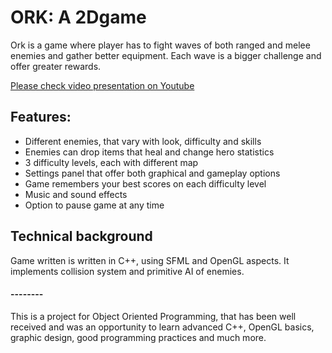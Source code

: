 # ORK: A 2Dgame

Ork is a game where player has to fight waves of both ranged and melee enemies and gather better equipment. Each wave is a bigger challenge and offer greater rewards.

[Please check video presentation on Youtube](https://www.youtube.com/watch?v=cP2L8_Nomgo)

## Features:
- Different enemies, that vary with look, difficulty and skills
- Enemies can drop items that heal and change hero statistics
- 3 difficulty levels, each with different map
- Settings panel that offer both graphical and gameplay options
- Game remembers your best scores on each difficulty level
- Music and sound effects
- Option to pause game at any time

## Technical background 
Game written is written in C++, using SFML and OpenGL aspects. It implements collision system and primitive AI of enemies. 


#### --------
This is a project for Object Oriented Programming, that has been well received and was an opportunity to learn advanced C++, OpenGL basics, graphic design, good programming practices and much more.
